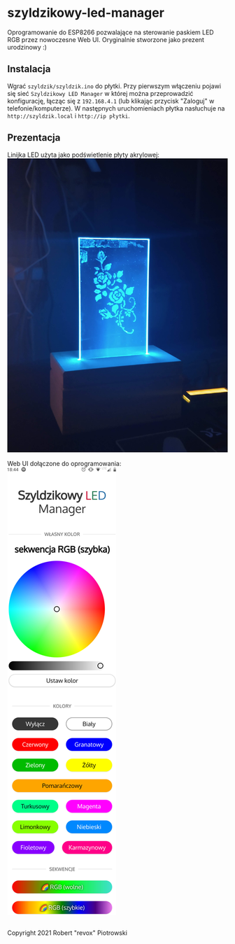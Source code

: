 # szyldzikowy-led-manager
Oprogramowanie do ESP8266 pozwalające na sterowanie paskiem LED RGB przez nowoczesne Web UI. Oryginalnie stworzone jako prezent urodzinowy :)

## Instalacja
Wgrać `szyldzik/szyldzik.ino` do płytki. 
Przy pierwszym włączeniu pojawi się sieć `Szyldzikowy LED Manager` w której można przeprowadzić konfigurację, łącząc się z `192.168.4.1` (lub klikając przycisk "Zaloguj" w telefonie/komputerze).
W następnych uruchomieniach płytka nasłuchuje na `http://szyldzik.local` i `http://ip płytki`.

## Prezentacja

Linijka LED użyta jako podświetlenie płyty akrylowej:
![](zdj/zdj1.jpg)

Web UI dołączone do oprogramowania:
![](zdj/zdj2.jpg)


##

Copyright 2021 Robert "revox" Piotrowski
